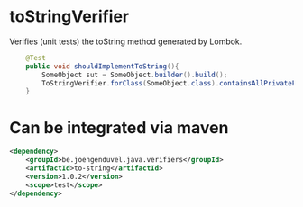 # toStringVerifier
Verifies (unit tests) the toString method generated by Lombok.

```java
    @Test
    public void shouldImplementToString(){
        SomeObject sut = SomeObject.builder().build();
        ToStringVerifier.forClass(SomeObject.class).containsAllPrivateFields(sut);
    }
```

Can be integrated via maven
===========================

```xml
<dependency>
    <groupId>be.joengenduvel.java.verifiers</groupId>
    <artifactId>to-string</artifactId>
    <version>1.0.2</version>
    <scope>test</scope>
</dependency>
```
